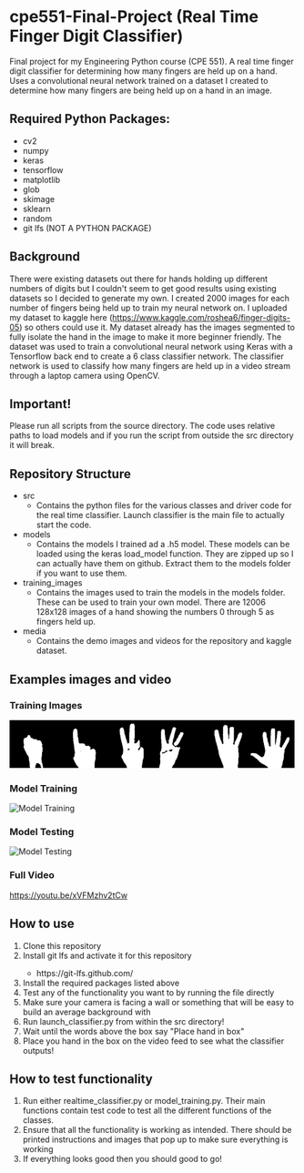 # cpe551-Final-Project (Real Time Finger Digit Classifier)
Final project for my Engineering Python course (CPE 551). A real time finger digit classifier for determining how many fingers are held up on a hand. Uses a convolutional neural network trained on a dataset I created to determine how many fingers are being held up on a hand in an image.


## Required Python Packages:
<ul>
	<li>cv2</li>
	<li>numpy</li>
	<li>keras</li>
	<li>tensorflow</li>
	<li>matplotlib</li>
	<li>glob</li>
	<li>skimage</li>
	<li>sklearn</li>
	<li>random</li>
	<li>git lfs (NOT A PYTHON PACKAGE)</li>
</ul>

## Background
There were existing datasets out there for hands holding up different numbers of digits but I couldn't seem to get good results using existing datasets so I decided to generate my own. I created 2000 images for each number of fingers being held up to train my neural network on. I uploaded my dataset to kaggle here (https://www.kaggle.com/roshea6/finger-digits-05) so others could use it. My dataset already has the images segmented to fully isolate the hand in the image to make it more beginner friendly. The dataset was used to train a convolutional neural network using Keras with a Tensorflow back end to create a 6 class classifier network. The classifier network is used to classify how many fingers are held up in a video stream through a laptop camera using OpenCV.

## Important!
Please run all scripts from the source directory. The code uses relative paths to load models and if you run the script from outside the src directory it will break.

## Repository Structure
<ul>
	<li>src
		<ul>
			<li>Contains the python files for the various classes and driver code for the real time classifier. Launch classifier is the main file to actually start the code.</li>
		</ul>
	</li>
	<li>models
		<ul>
			<li>Contains the models I trained ad a .h5 model. These models can be loaded using the keras load_model function. They are zipped up so I can actually have them on github. Extract them to the models folder if you want to use them.</li>
		</ul>
	</li>
	<li>training_images
		<ul>
			<li>Contains the images used to train the models in the models folder. These can be used to train your own model. There are 12006 128x128 images of a hand showing the numbers 0 through 5 as fingers held up.</li>
		</ul>
	</li>
	<li>media
		<ul>
			<li>Contains the demo images and videos for the repository and kaggle dataset.</li>
		</ul>
	</li>
</ul>

## Examples images and video
### Training Images
![Example Images](media/dataset_banner.png)

### Model Training
![Model Training](media/model_training.gif)

### Model Testing
![Model Testing](media/classifier_demo.gif)

### Full Video
https://youtu.be/xVFMzhv2tCw


## How to use
<ol>
	<li>Clone this repository</li>
	<li>Install git lfs and activate it for this repository</li>
	<ul>
		<li>https://git-lfs.github.com/</li>
	</ul>
	<li>Install the required packages listed above</li>
	<li>Test any of the functionality you want to by running the file directly</li>
	<li>Make sure your camera is facing a wall or something that will be easy to build an average background with</li>
	<li>Run launch_classifier.py from within the src directory!</li>
	<li>Wait until the words above the box say "Place hand in box"</li>
	<li>Place you hand in the box on the video feed to see what the classifier outputs!</li>
</ol>

## How to test functionality
<ol>
	<li>Run either realtime_classifier.py or model_training.py. Their main functions contain test code to test all the different functions of the classes.</li>
	<li>Ensure that all the functionality is working as intended. There should be printed instructions and images that pop up to make sure everything is working</li>
	<li>If everything looks good then you should good to go!</li>
</ol>
